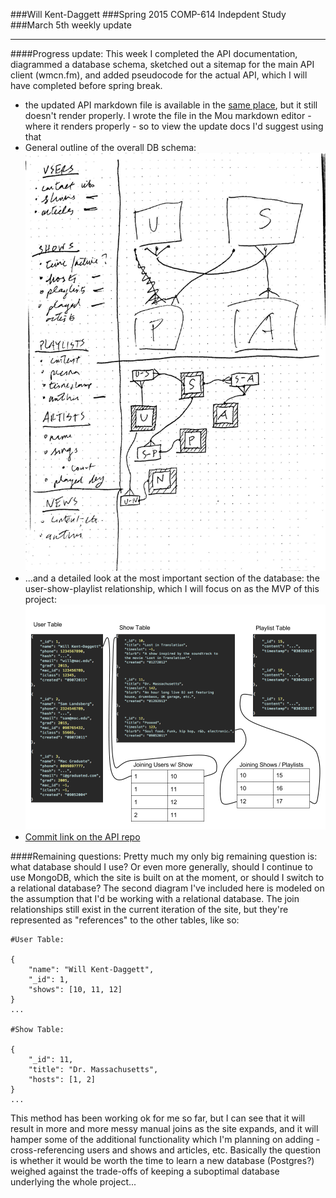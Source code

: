 ###Will Kent-Daggett
###Spring 2015 COMP-614 Indepdent Study
###March 5th weekly update

---
####Progress update:
This week I completed the API documentation, diagrammed a database schema, sketched out a sitemap for the main API client (wmcn.fm), and added pseudocode for the actual API, which I will have completed before spring break.

* the updated API markdown file is available in the [same place](https://github.com/wmcn-fm/wmcn-api/blob/master/docs/wmcn_api_0.1_documentation.md), but it still doesn't render properly. I wrote the file in the Mou markdown editor - where it renders properly - so to view the update docs I'd suggest using that
* General outline of the overall DB schema: ![diagram of database schema](../../images/WMCN-db-schema-sketch-overview.jpg)
* ...and a detailed look at the most important section of the database: the user-show-playlist relationship, which I will focus on as the MVP of this project: ![detailed database diagram](../../images/db-schema-diagram.png)
* [Commit link on the API repo](https://github.com/wmcn-fm/wmcn-api/commit/ab92ff5480828b8c3b5c5251b20afbfde459b5a5)

####Remaining questions:
Pretty much my only big remaining question is: what database should I use? Or even more generally, should I continue to use MongoDB, which the site is built on at the moment, or should I switch to a relational database? The second diagram I've included here is modeled on the assumption that I'd be working with a relational database. The join relationships still exist in the current iteration of the site, but they're represented as "references" to the other tables, like so:

```
#User Table: 

{
	"name": "Will Kent-Daggett",
	"_id": 1,
	"shows": [10, 11, 12]
}
...

#Show Table:

{
	"_id": 11,
	"title": "Dr. Massachusetts",
	"hosts": [1, 2]
}
...
```

This method has been working ok for me so far, but I can see that it will result in more and more messy manual joins as the site expands, and it will hamper some of the additional functionality which I'm planning on adding - cross-referencing users and shows and articles, etc. Basically the question is whether it would be worth the time to learn a new database (Postgres?) weighed against the trade-offs of keeping a suboptimal database underlying the whole project...